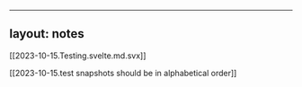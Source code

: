 
---
layout: notes
---

[[2023-10-15.Testing.svelte.md.svx]]

[[2023-10-15.test snapshots should be in alphabetical order]]